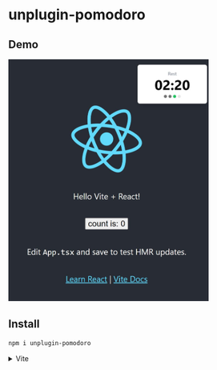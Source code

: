 # unplugin-pomodoro

<!-- [![NPM version](https://img.shields.io/npm/v/unplugin-starter?color=a1b858&label=)](https://www.npmjs.com/package/unplugin-starter) -->

## Demo

<img src="/media/screenshot.jpg"  width="400px"></img>

## Install

```bash
npm i unplugin-pomodoro
```

<details>
<summary>Vite</summary><br>

```ts
// vite.config.ts
import Pomodoro from 'unplugin-pomodoro/vite'

export default defineConfig({
  plugins: [Pomodoro()],
})
```

## Configuration

```ts
export interface Options {
  /** Custom notify sound at the end of countdown time */
  notifySound?: string | false
}
```

## TODO
- [] support Webpack
- [] support drag and drop

